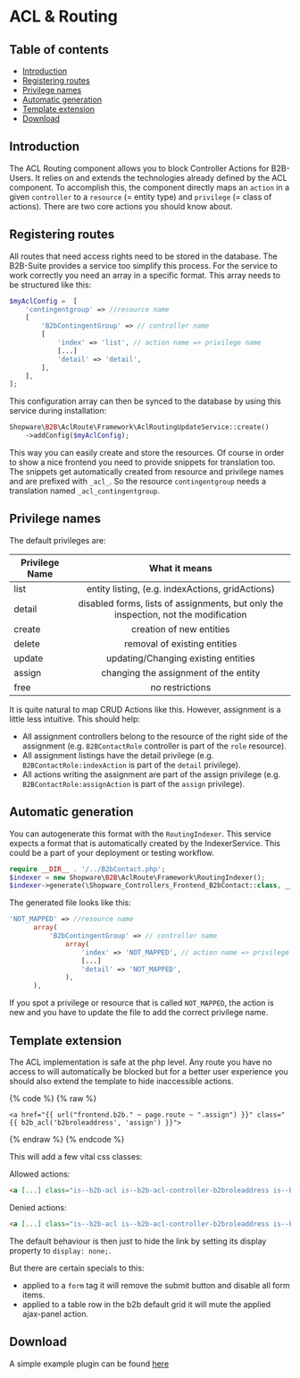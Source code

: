 # ACL & Routing

## Table of contents

* [Introduction](#introduction)
* [Registering routes](#registering-routes)
* [Privilege names](#privilege-names)
* [Automatic generation](#automatic-generation)
* [Template extension](#template-extension)
* [Download](#download)

## Introduction

The ACL Routing component allows you to block Controller Actions for B2B-Users. It relies on and extends the technologies already defined by the ACL component. To accomplish this, the component directly maps an `action` in a given `controller` to a `resource` (= entity type) and `privilege` (= class of actions). There are two core actions you should know about.

## Registering routes

All routes that need access rights need to be stored in the database. The B2B-Suite provides a service too simplify this process. For the service to work correctly you need an array in a specific format. This array needs to be structured like this:

```php
$myAclConfig =  [
    'contingentgroup' => //resource name
    [
        'B2bContingentGroup' => // controller name
        [
            'index' => 'list', // action name => privilege name
            [...]
            'detail' => 'detail',
        ],
    ],
];
```

This configuration array can then be synced to the database by using this service during installation:

```php
Shopware\B2B\AclRoute\Framework\AclRoutingUpdateService::create()
    ->addConfig($myAclConfig);
```

This way you can easily create and store the resources. Of course in order to show a nice frontend you need to provide snippets for translation too. The snippets get automatically created from resource and privilege names and are prefixed with `_acl_`. So the resource `contingentgroup` needs a translation named `_acl_contingentgroup`.

## Privilege names

The default privileges are:

| Privilege Name |                                    What it means                                    |
|----------------|:-----------------------------------------------------------------------------------:|
| list           |                  entity listing, (e.g. indexActions, gridActions)                   |
| detail         | disabled forms, lists of assignments, but only the inspection, not the modification |
| create         |                              creation of new entities                               |
| delete         |                            removal of existing entities                             |
| update         |                         updating/Changing existing entities                         |
| assign         |                        changing the assignment of the entity                        |
| free           |                                   no restrictions                                   |

It is quite natural to map CRUD Actions like this. However, assignment is a little less intuitive. This should help:

* All assignment controllers belong to the resource of the right side of the assignment (e.g. `B2BContactRole` controller is part of the `role` resource).
* All assignment listings have the detail privilege (e.g. `B2BContactRole:indexAction` is part of the `detail` privilege).
* All actions writing the assignment are part of the assign privilege (e.g. `B2BContactRole:assignAction` is part of the `assign` privilege).

## Automatic generation

You can autogenerate this format with the `RoutingIndexer`. This service expects a format that is automatically created by the IndexerService.
This could be a part of your deployment or testing workflow.

```php
require __DIR__ . '/../B2bContact.php';
$indexer = new Shopware\B2B\AclRoute\Framework\RoutingIndexer();
$indexer->generate(\Shopware_Controllers_Frontend_B2bContact::class, __DIR__ . '/my-acl-config.php');
```

The generated file looks like this:

```php
'NOT_MAPPED' => //resource name
      array(
          'B2bContingentGroup' => // controller name
              array(
                  'index' => 'NOT_MAPPED', // action name => privilege name
                  [...]
                  'detail' => 'NOT_MAPPED',
              ),
      ),
```

If you spot a privilege or resource that is called `NOT_MAPPED`,
the action is new and you have to update the file to add the correct privilege name.

## Template extension

The ACL implementation is safe at the php level. Any route you have no access to will automatically be blocked but
for a better user experience you should also extend the template to hide inaccessible actions.

{% code %}
{% raw %}

```twig
<a href="{{ url("frontend.b2b." ~ page.route ~ ".assign") }}" class="{{ b2b_acl('b2broleaddress', 'assign') }}">
```

{% endraw %}
{% endcode %}

This will add a few vital css classes:

Allowed actions:

```html
<a [...] class="is--b2b-acl is--b2b-acl-controller-b2broleaddress is--b2b-acl-action-assign is--b2b-acl-allowed"/>
```

Denied actions:

```html
<a [...] class="is--b2b-acl is--b2b-acl-controller-b2broleaddress is--b2b-acl-action-assign is--b2b-acl-forbidden"/>
```

The default behaviour is then just to hide the link by setting its display property to `display: none;`.

But there are certain specials to this:

* applied to a `form` tag it will remove the submit button and disable all form items.
* applied to a table row in the b2b default grid it will mute the applied ajax-panel action.

## Download

A simple example plugin can be found [here](../example-plugins/B2bAcl.zip)
